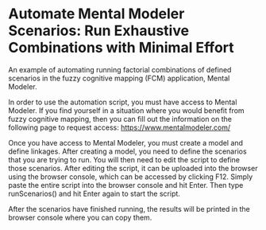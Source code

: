 # Automate Mental Modeler Scenarios: Run Exhaustive Combinations with Minimal Effort
An example of automating running factorial combinations of defined scenarios in the fuzzy cognitive mapping (FCM) application, Mental Modeler.

In order to use the automation script, you must have access to Mental Modeler. If you find yourself in a situation where you would benefit from fuzzy cognitive mapping, then you can fill out the information on the following page to request access: https://www.mentalmodeler.com/

Once you have access to Mental Modeler, you must create a model and define linkages.
After creating a model, you need to define the scenarios that you are trying to run.
You will then need to edit the script to define those scenarios.
After editing the script, it can be uploaded into the browser using the browser console, which can be accessed by clicking F12.
Simply paste the entire script into the browser console and hit Enter.
Then type runScenarios() and hit Enter again to start the script.

After the scenarios have finished running, the results will be printed in the browser console where you can copy them.
